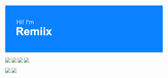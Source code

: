 ![Hi! I'm Remiix](header.png)

![](https://img.shields.io/badge/OS-MacOS%2011-blue) ![](https://img.shields.io/badge/Languages-JavaScript%20%2B%20HTML%2FCSS-blue) ![](https://img.shields.io/badge/Editor-VSC-blue) ![](https://img.shields.io/badge/Hosting-Glitch-blue)

[![](https://github-readme-stats.vercel.app/api/top-langs/?username=RemiixInc&show_icons=true&theme=dark)](https://github.com/anuraghazra/github-readme-stats)
[![](https://github-readme-stats.vercel.app/api?username=RemiixInc&theme=dark)](https://github.com/anuraghazra/github-readme-stats)
